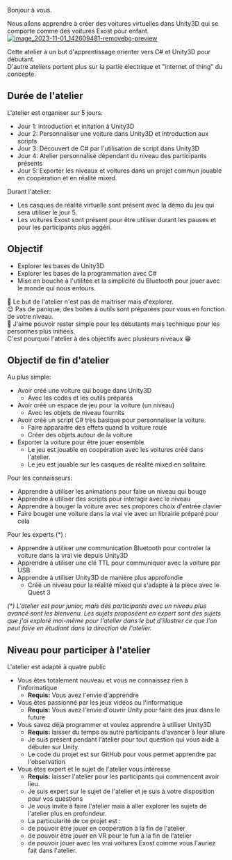 
Bonjour à vous.

Nous allons apprendre à créer des voitures virtuelles dans Unity3D qui se comporte comme des voitures Exost pour enfant.
[![image_2023-11-01_142609481-removebg-preview](https://github.com/EloiStree/HelloCarRC/assets/20149493/bc2c47b3-9094-4de9-9ede-b6926800119e)](https://amzn.to/46TTSzI)


Cette atelier à un but d'apprentissage orienter vers C# et Unity3D pour débutant.  
D'autre ateliers portent plus sur la partie électrique et "internet of thing" du concepte.  

## Durée de l'atelier

L'atelier est organiser sur 5 jours.
- Jour 1: introduction et initation à Unity3D
- Jour 2: Personnaliser une voiture dans Unity3D et introduction aux scripts
- Jour 3: Découvert de C# par l'utilisation de script dans Unity3D
- Jour 4: Atelier personnalisé dépendant du niveau des participants présents
- Jour 5: Exporter les niveaux et voitures dans un projet commun jouable en coopération et en réalité mixed.

Durant l'atelier:
- Les casques de réalité virtuelle sont présent avec la démo du jeu qui sera utiliser le jour 5.
- Les voitures Exost sont présent pour être utiliser durant les pauses et pour les participants plus aggéri.
  
## Objectif 
- Explorer les bases de Unity3D
- Explorer les bases de la programmation avec C#
- Mise en bouche à l'utilitée et la simplicité du Bluetooth pour jouer avec le monde qui nous entours.

🎯 Le but de l'atelier n'est pas de maitriser mais d'explorer.  
😊 Pas de panique, des boites à outils sont préparées pour vous en fonction de votre niveau.  
🚨 J'aime pouvoir rester simple pour les débutants mais technique pour les personnes plus initiées.    
C'est pourquoi l'atelier à des objectifs avec plusieurs niveaux 😁  


## Objectif de fin d'atelier

Au plus simple: 
- Avoir créé une voiture qui bouge dans Unity3D
  - Avec les codes et les outils préparés 
- Avoir créé un espace de jeu pour la voiture (un niveau)
  - Avec les objets de niveau fournits 
- Avoir créé un script C# très basique pour personnaliser la voiture.
  - Faire apparaitre des effets quand la voiture roule
  - Créer des objets autour de la voiture
- Exporter la voiture pour être jouer ensemble
  - Le jeu est jouable en coopération avec les voitures créé dans l'atelier.
  - Le jeu est jouable sur les casques de réalité mixed en solitaire.  

Pour les connaisseurs:
- Apprendre à utiliser les animations pour faire un niveau qui bouge
- Apprendre à utiliser des scripts pour interagir avec le niveau
- Apprendre à bouger la voiture avec ses propores choix d'entrée clavier
- Faire bouger une voiture dans la vrai vie avec un librairie préparé pour cela

Pour les experts (*) :
- Apprendre à utiliser une communication Bluetooth pour controler la voiture dans la vrai vie depuis Unity3D
- Apprendre à utiliser une clé TTL pour communiquer avec la voiture par USB
- Apprendre à utiliser Unity3D de manière plus approfondie
   - Créé un niveau pour la réalité mixed qui s'adapte à la pièce avec le Quest 3

_(*) L'atelier est pour junior, mais des participants avec un niveau plus avancé sont les bienvenu. Les sujets proposéent en expert sont des sujets que j'ai exploré moi-même pour l'atelier dans le but d'illustrer ce que l'on peut faire en étudiant dans la direction de l'atelier._


## Niveau pour participer à l'atelier

L'atelier est adapté à quatre public
- Vous êtes totalement nouveau et vous ne connaissez rien à l'informatique
  - **Requis:** Vous avez l'envie d'apprendre 
- Vous êtes passionné par les jeux vidéos ou l'informatique
  - **Requis:** Vous avez l'envie d'ouvrir Unity pour faire des jeux dans le future
- Vous savez déjà programmer et voulez apprendre à utiliser Unity3D
  - **Requis:** laisser du temps au autre participants d'avancer à leur allure
  - Je suis présent pendant l'atelier pour tout question qui vous aide à débuter sur Unity.
  - Le code du projet est sur GitHub pour vous permet apprendre par l'observation 
- Vous êtes expert et le sujet de l'atelier vous intéresse
  - **Requis:** laisser l'atelier pour les participants qui commencent avoir lieu.
  - Je suis expert sur le sujet de l'atelier et je suis à votre disposition pour vos questions
  - Je vous invite à faire l'atelier mais à aller explorer les sujets de l'atelier plus en profondeur. 
  -  La particularité de ce projet est :
    - de pouvoir être jouer en coopération à la fin de l'atelier
    - de pouvoir être jouer en VR pour le fun à la fin de l'atelier
    - de pouvoir jouer avec les vrai voitures Exost comme vous l'auriez fait dans l'atelier.

  
